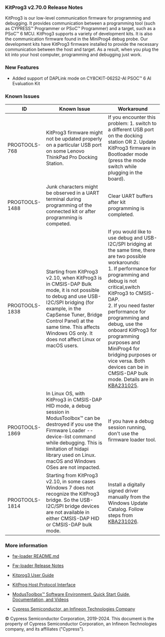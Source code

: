 ### KitProg3 v2.70.0 Release Notes

KitProg3 is our low-level communication firmware for programming and debugging. It provides communication between a programming tool (such as CYPRESS™ Programmer or PSoC™ Programmer) and a target, such as a PSoC™ 6 MCU. KitProg3 supports a variety of development kits. It is also the communication firmware found in the MiniProg4 debug probe.
Our development kits have KitProg3 firmware installed to provide the necessary communication between the host and target. As a result, when you plug the kit into your host computer, programming and debugging just work.

### New Features

- Added support of DAPLink mode on CY8CKIT-062S2-AI PSOC™ 6 AI Evaluation Kit

### Known Issues

| ID                                | Known Issue                       | Workaround                          |
|-----------------------------------|-----------------------------------|-----------------------------------|
|  PROGTOOLS-768 | KitProg3 firmware might not be updated properly on a particular USB port on some Lenovo ThinkPad Pro Docking Station.  |  If you encounter this problem: 1. switch to a different USB port on the docking station OR 2. Update KitProg3 firmware in Bootloader mode (press the mode switch while plugging in the board). |
|  PROGTOOLS-1488 | Junk characters might be observed in a UART terminal during programming of the connected kit or after programming is competed. | Clear UART buffers after kit programming is completed.   |
|  PROGTOOLS-1838 | Starting from KitProg3 v2.10, when KitProg3 is in CMSIS-DAP Bulk mode, it is not possible to debug and use USB-I2C/SPI bridging (for example, in the CapSense Tuner, Bridge Control Panel) at the same time. This affects Windows OS only. It does not affect Linux or macOS users. | If you would like to use debug and USB-I2C/SPI bridging at the same time, there are two possible workarounds: <br />1. If performance for programming and debug is not critical,switch KitProg3 to CMSIS-DAP. <br />2. If you need faster performance for programming and debug, use the onboard KitProg3 for programming purposes and MiniProg4 for bridging purposes or vice versa. Both devices can be in CMSIS-DAP bulk mode. Details are in [KBA231025](https://community.infineon.com/t5/Knowledge-Base-Articles/Windows-Only-With-KitProg3-v2-10-Simultaneous-Use-of-USB-I2C-SPI/ta-p/250449). |
|  PROGTOOLS-1869 | In Linux OS, with KitProg3 in CMSIS-DAP HID mode, a debug session in ModusToolbox™ can be destroyed if you use the Firmware Loader --device-list command while debugging. This is limitation of hidapi library used on Linux. macOS and Windows OSes are not impacted. | If you have a debug session running, don't use the firmware loader tool.  |
|  PROGTOOLS-1814 | Starting from KitProg3 v2.10, in some cases Windows 7 does not recognize the KitProg3 bridge. So the USB- I2C/SPI bridge devices are not available in either CMSIS-DAP HID or CMSIS-DAP bulk mode. | Install a digitally signed driver manually from the Windows Update Catalog. Follow steps from [KBA231026](https://community.infineon.com/t5/Knowledge-Base-Articles/Windows-7-No-USB-I2C-SPI-Bridge-Device-Available-when-KitProg3/ta-p/250443). |



### More information

-   [fw-loader
    README.md](https://github.com/Infineon/Firmware-loader/blob/master/README.md)

-   [Fw-loader Release Notes](https://github.com/Infineon/Firmware-loader/blob/master/RELEASE.MD)

-   [Kitprog3 User
    Guide](https://www.infineon.com/documentation/development-kitsboards/kitprog-user-guide)

-   [KitProg Host Protocol Interface](https://www.infineon.com/dgdl/Infineon-KitProg_Host_Protocol_Interface-UserManual-v01_00-EN.pdf?fileId=8ac78c8c7d0d8da4017d0f0125c8185e)

-   [ModusToolbox™ Software Environment, Quick Start Guide, Documentation, and
    Videos](https://www.infineon.com/modustoolbox)

-   [Cypress Semiconductor, an Infineon Technologies Company](http://www.infineon.com)

© Cypress Semiconductor Corporation, 2019-2024. This document is the property of Cypress Semiconductor Corporation, an Infineon Technologies company, and its affiliates ("Cypress").
